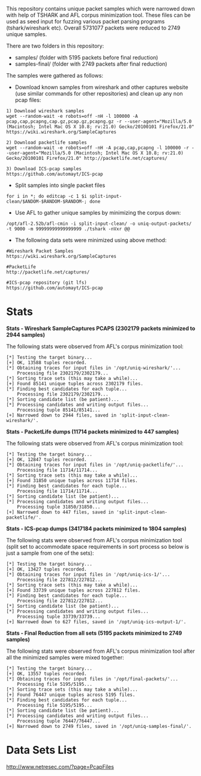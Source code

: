 This repository contains unique packet samples which were narrowed down with help of TSHARK and AFL corpus minimization tool. These files can be used as seed input for fuzzing various packet parsing programs (tshark/wireshark etc). Overall 5731077 packets were reduced to 2749 unique samples. 

There are two folders in this repository:
- samples/  (folder with 5195 packets before final reduction)
- samples-final/ (folder with 2749 packets after final reduction)

The samples were gathered as follows:

* Download known samples from wireshark and other captures website (use similar commands for other repositories) and clean up any non pcap files:
```
1) Download wireshark samples
wget --random-wait -e robots=off -nH -l 100000 -A pcap,cap,pcapng,cap.gz,pcap.gz,pcapng.gz -r --user-agent="Mozilla/5.0 (Macintosh; Intel Mac OS X 10.8; rv:21.0) Gecko/20100101 Firefox/21.0" https://wiki.wireshark.org/SampleCaptures

2) Download packetlife samples
wget --random-wait -e robots=off -nH -A pcap,cap,pcapng -l 100000 -r --user-agent="Mozilla/5.0 (Macintosh; Intel Mac OS X 10.8; rv:21.0) Gecko/20100101 Firefox/21.0" http://packetlife.net/captures/

3) Download ICS-pcap samples 
https://github.com/automayt/ICS-pcap
```

* Split samples into single packet files
```
for i in *; do editcap -c 1 $i split-input-clean/$ANDOM-$RANDOM-$RANDOM-; done
```

* Use AFL to gather unique samples by minimizing the corpus down: 
```
/opt/afl-2.52b/afl-cmin -i split-input-clean/ -o uniq-output-packets/ -t 9000 -m 99999999999999999 ./tshark -nVxr @@
```

* The following data sets were minimized using above method:
```
#Wireshark Packet Samples
https://wiki.wireshark.org/SampleCaptures

#PacketLife
http://packetlife.net/captures/

#ICS-pcap repository (git lfs)
https://github.com/automayt/ICS-pcap
```

# Stats

**Stats - Wireshark SampleCaptures PCAPS (2302179 packets minimized to 2944 samples)**

The following stats were observed from AFL's corpus minimization tool:

```
[*] Testing the target binary...
[+] OK, 13588 tuples recorded.
[*] Obtaining traces for input files in '/opt/uniq-wireshark/'...
    Processing file 2302179/2302179...
[*] Sorting trace sets (this may take a while)...
[+] Found 85141 unique tuples across 2302179 files.
[*] Finding best candidates for each tuple...
    Processing file 2302179/2302179...
[*] Sorting candidate list (be patient)...
[*] Processing candidates and writing output files...
    Processing tuple 85141/85141...
[+] Narrowed down to 2944 files, saved in 'split-input-clean-wireshark/'.
```

**Stats - PacketLife dumps (11714 packets minimized to 447 samples)**

The following stats were observed from AFL's corpus minimization tool:
```
[*] Testing the target binary...
[+] OK, 12847 tuples recorded.
[*] Obtaining traces for input files in '/opt/uniq-packetlife/'...
    Processing file 11714/11714...
[*] Sorting trace sets (this may take a while)...
[+] Found 31850 unique tuples across 11714 files.
[*] Finding best candidates for each tuple...
    Processing file 11714/11714...
[*] Sorting candidate list (be patient)...
[*] Processing candidates and writing output files...
    Processing tuple 31850/31850...
[+] Narrowed down to 447 files, saved in 'split-input-clean-packetlife/'.
```

**Stats - ICS-pcap dumps (3417184 packets minimized to 1804 samples)**

The following stats were observed from AFL's corpus minimization tool (split set to accommodate space requirements in sort process so below is just a sample from one of the sets):
```
[*] Testing the target binary...
[+] OK, 13427 tuples recorded.
[*] Obtaining traces for input files in '/opt/uniq-ics-1/'...
    Processing file 227812/227812...
[*] Sorting trace sets (this may take a while)...
[+] Found 33739 unique tuples across 227812 files.
[*] Finding best candidates for each tuple...
    Processing file 227812/227812...
[*] Sorting candidate list (be patient)...
[*] Processing candidates and writing output files...
    Processing tuple 33739/33739...
[+] Narrowed down to 627 files, saved in '/opt/uniq-ics-output-1/'.
```

**Stats - Final Reduction from all sets (5195 packets minimized to 2749 samples)**

The following stats were observed from AFL's corpus minimization tool after all the minimized samples were mixed together:
```
[*] Testing the target binary...
[+] OK, 13557 tuples recorded.
[*] Obtaining traces for input files in '/opt/final-packets/'...
    Processing file 5195/5195...
[*] Sorting trace sets (this may take a while)...
[+] Found 76447 unique tuples across 5195 files.
[*] Finding best candidates for each tuple...
    Processing file 5195/5195...
[*] Sorting candidate list (be patient)...
[*] Processing candidates and writing output files...
    Processing tuple 76447/76447...
[+] Narrowed down to 2749 files, saved in '/opt/uniq-samples-final/'.
```

# Data Sets List

http://www.netresec.com/?page=PcapFiles


